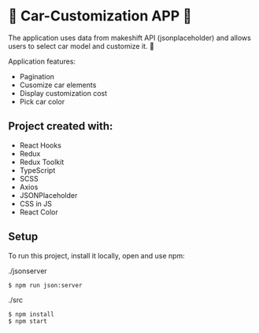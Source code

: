 # :red_car: Car-Customization APP :blue_car:

The application uses data from makeshift API (jsonplaceholder) and allows users to select car model and customize it. :wrench:

Application features:
* Pagination
* Cusomize car elements
* Display customization cost
* Pick car color
	
## Project created with:
* React Hooks
* Redux
* Redux Toolkit
* TypeScript 
* SCSS
* Axios 
* JSONPlaceholder 
* CSS in JS
* React Color


## Setup
To run this project, install it locally, open and use npm:

./jsonserver
```
$ npm run json:server
```
./src
```
$ npm install
$ npm start
```
